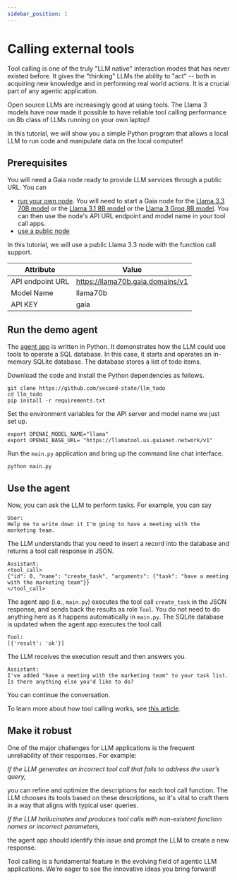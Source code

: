 ```yaml
---
sidebar_position: 1
---
```


# Calling external tools

Tool calling is one of the truly "LLM native" interaction modes that has never existed before. 
It gives the "thinking" LLMs the ability to "act" -- both in acquiring new knowledge and in performing real world actions. It is a crucial part of any agentic application.

Open source LLMs are increasingly good at using tools. The Llama 3 models have now made it possible to have reliable tool calling performance on 8b class of LLMs running on your own laptop!

In this tutorial, we will show you a simple Python program that allows a local LLM to run code and manipulate data on the local computer!

## Prerequisites

You will need a Gaia node ready to provide LLM services through a public URL. You can

* [run your own node](../getting-started/quick-start). You will need to start a Gaia node for the [Llama 3.3 70B model](https://github.com/GaiaNet-AI/node-configs/tree/main/llama-3.3-70b-instruct) or the [Llama 3.1 8B model](https://github.com/GaiaNet-AI/node-configs/tree/main/llama-3.1-8b-instruct) or the [Llama 3 Groq 8B model](https://github.com/GaiaNet-AI/node-configs/tree/main/llama-3-groq-8b-tool). You can then use the node's API URL endpoint and model name in your tool call apps.
* [use a public node](../nodes)

In this tutorial, we will use a public Llama 3.3 node with the function call support.

| Attribute | Value |
|-----|--------|
| API endpoint URL | https://llama70b.gaia.domains/v1 |
| Model Name | llama70b |
| API KEY | gaia |


## Run the demo agent

The [agent app](https://github.com/second-state/llm_todo) is written in Python. It demonstrates how the LLM could use tools to operate a SQL database. In this case, it starts and operates an in-memory SQLite database. The database stores a list of todo items. 

Download the code and install the Python dependencies as follows. 

```
git clone https://github.com/second-state/llm_todo
cd llm_todo
pip install -r requirements.txt
```

Set the environment variables for the API server and model name we just set up. 

```
export OPENAI_MODEL_NAME="llama"
export OPENAI_BASE_URL= "https://llamatool.us.gaianet.network/v1"
```

Run the `main.py` application and bring up the command line chat interface. 

```
python main.py
```

## Use the agent

Now, you can ask the LLM to perform tasks. For example, you can say 

```
User: 
Help me to write down it I'm going to have a meeting with the marketing team.
```

The LLM understands that you need to insert a record into the database and returns a tool call response in JSON. 

```
Assistant:
<tool_call>
{"id": 0, "name": "create_task", "arguments": {"task": "have a meeting with the marketing team"}}
</tool_call>
```

The agent app (i.e., `main.py`) executes the tool call `create_task` in the JSON response, and sends back the results as role `Tool`. You do not need to do anything here as it happens automatically in `main.py`. The SQLite database is updated when the agent app executes the tool call. 

```
Tool:
[{'result': 'ok'}]
```

The LLM receives the execution result and then answers you. 

```
Assistant:
I've added "have a meeting with the marketing team" to your task list. Is there anything else you'd like to do?
```

You can continue the conversation. 

To learn more about how tool calling works, see [this article](https://github.com/LlamaEdge/LlamaEdge/blob/main/api-server/ToolUse.md).

## Make it robust 

One of the major challenges for LLM applications is the frequent unreliability of their responses. For example:

*If the LLM generates an incorrect tool call that fails to address the user’s query,*

you can refine and optimize the descriptions for each tool call function. The LLM chooses its tools based on these descriptions, so it's vital to craft them in a way that aligns with typical user queries.

*If the LLM hallucinates and produces tool calls with non-existent function names or incorrect parameters,*

the agent app should identify this issue and prompt the LLM to create a new response.

Tool calling is a fundamental feature in the evolving field of agentic LLM applications. We’re eager to see the innovative ideas you bring forward!
